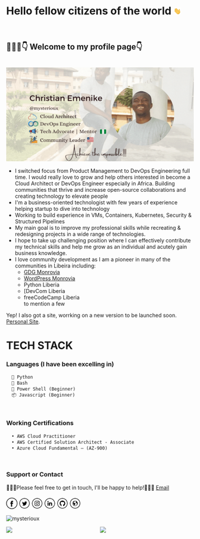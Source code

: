 <h1> Hello fellow citizens of the world <img src="contain/Hi.gif" width="20px"></h1>
<br /> 
<h2> 💁🏻‍♂️👇 Welcome to my profile page👇</h2>
<br/>
<img src="contain/echris.gif"></h2>
<br/>

- I switched focus from Product Management to DevOps Engineering full time. I would really love to grow and help others interested in become a Cloud Architect or DevOps Engineer especially in Africa. Building communities that thrive and increase open-source collaborations and creating technology to elevate people
- I'm a business-oriented technologist with few years of experience helping startup to dive into technology
- Working to build experience in VMs, Containers, Kubernetes, Security & Structured Pipelines
- My main goal is to improve my professional skills while recreating & redesigning projects in a wide range of technologies.
- I hope to take up challenging position where I can effectively contribute my technical skills and help me grow as an individual and acutely gain business knowledge.
- I love community development as I am a pioneer in many of the communities in Libeira including:
  * [GDG Monrovia](https://gdg.community.dev/gdg-monrovia)
  * [WordPress Monrovia](https://www.meetup.com/monrovia-wordpress-meetup/)
  * Python Liberia
  * [DevCom Liberia
  * freeCodeCamp Liberia<br />
  to mention a few


Yep! I also got a site, worrking on a new version to be launched soon. [Personal Site](https://ccemenike.me).

# TECH STACK
  ###  Languages (I have been excelling in)
  
      🐍 Python
      🤖 Bash
      🦾 Power Shell (Beginner)
      📦 Javascript (Beginner)
      
<br/>

### Working Certifications
      • AWS Cloud Practitioner
      • AWS Certified Solution Architect - Associate
      • Azure Cloud Fundamental – (AZ-900) 

<br/>

### Support or Contact

👨🏻‍💻Please feel free to get in touch, I'll be happy to help!💁🏻‍♂️ [Email](hello@ccemenike.me)

####

<a href="https://github.com/mysterioux" target="_blank"><img src="contain/fb.png" alt="Facebook" width="30"></a>
<a href="https://twitter.com/ccemenike" target="_blank"><img src="contain/tw.png" alt="Twitter" width="30"></a>
<a href="https://www.instagram.com/ccemenike/" target="_blank"><img src="contain/ig.png" alt="Instagram" width="30"></a>
<a href="https://www.linkedin.com/in/ccemenike/" target="_blank"><img src="contain/in.png" alt="LinkedIn" width="30"></a>
<a href="https://github.com/mysterioux" target="_blank"><img src="contain/git.png" alt="GitHub" width="30"></a>
<a href="https://ccemenike.me" target="_blank"><img src="contain/www.png" alt="Website" width="30"></a>

<p align="left"> <img src="https://komarev.com/ghpvc/?username=mysterioux&color=blueviolet" alt="mysterioux" /> </p>
<p align="left"><img width="50%" src="https://github-readme-stats.vercel.app/api?username=mysterioux&show_icons=true&theme=monokai&count_private=true" align="right"/> <p align="left"><img src="https://github-readme-stats.vercel.app/api/top-langs/?username=mysterioux&theme=merko&layout=compact&hide_langs_below=1" /></p>

